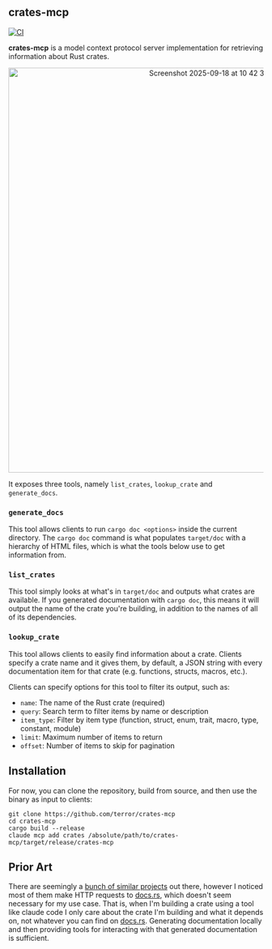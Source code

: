 ## crates-mcp

[![CI](https://github.com/terror/crates-mcp/actions/workflows/ci.yaml/badge.svg)](https://github.com/terror/crates-mcp/actions/workflows/ci.yaml)

**crates-mcp** is a model context protocol server implementation for retrieving
information about Rust crates.

<div align="center">
  <img width="800" height="800" alt="Screenshot 2025-09-18 at 10 42 39 PM" src="https://github.com/user-attachments/assets/dc02c345-4205-48fa-b738-c76a3a7a2646" />
</div>

It exposes three tools, namely `list_crates`, `lookup_crate` and
`generate_docs`.

### `generate_docs`

This tool allows clients to run `cargo doc <options>` inside the current
directory. The `cargo doc` command is what populates `target/doc` with a
hierarchy of HTML files, which is what the tools below use to get information
from.

### `list_crates`

This tool simply looks at what's in `target/doc` and outputs what crates are
available. If you generated documentation with `cargo doc`, this means it will
output the name of the crate you're building, in addition to the names of all
of its dependencies.

### `lookup_crate`

This tool allows clients to easily find information about a crate. Clients
specify a crate name and it gives them, by default, a JSON string with every
documentation item for that crate (e.g. functions, structs, macros, etc.).

Clients can specify options for this tool to filter its output, such as:

- `name`: The name of the Rust crate (required)
- `query`: Search term to filter items by name or description
- `item_type`: Filter by item type (function, struct, enum, trait, macro, type,
  constant, module)
- `limit`: Maximum number of items to return
- `offset`: Number of items to skip for pagination

## Installation

For now, you can clone the repository, build from source, and then use the
binary as input to clients:

```
git clone https://github.com/terror/crates-mcp
cd crates-mcp
cargo build --release
claude mcp add crates /absolute/path/to/crates-mcp/target/release/crates-mcp
```

## Prior Art

There are seemingly a
[bunch of similar projects](https://github.com/search?q=crates%20mcp&type=repositories)
out there, however I noticed most of them make HTTP requests to
[docs.rs](https://docs.rs/), which doesn't seem necessary for my use case. That
is, when I'm building a crate using a tool like claude code I only care about
the crate I'm building and what it depends on, not whatever you can find on
[docs.rs](https://docs.rs/). Generating documentation locally and then providing
tools for interacting with that generated documentation is sufficient.
